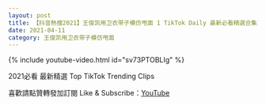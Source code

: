```yaml
---
layout: post
title: 【抖音熱搜2021】王俊凯用卫衣带子模仿甩面 1 TikTok Daily 最新必看精選合集2021 04 11
date: 2021-04-11
category: 王俊凯用卫衣带子模仿甩面
---
```


{% include youtube-video.html id="sv73PTOBLIg" %}

2021必看 最新精選 Top TikTok Trending Clips

喜歡請點贊轉發加訂閱 Like & Subscribe：[YouTube](https://www.youtube.com/channel/UCAoR7VcanIPd04uEq_GIylA/videos)

